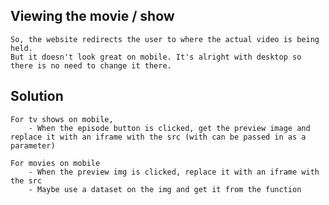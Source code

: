 ## Viewing the movie / show
    So, the website redirects the user to where the actual video is being held.
    But it doesn't look great on mobile. It's alright with desktop so there is no need to change it there.

## Solution
    For tv shows on mobile,
        - When the episode button is clicked, get the preview image and replace it with an iframe with the src (with can be passed in as a parameter)

    For movies on mobile
        - When the preview img is clicked, replace it with an iframe with the src 
        - Maybe use a dataset on the img and get it from the function